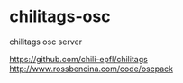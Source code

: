 # chilitags-osc
chilitags osc server

https://github.com/chili-epfl/chilitags
http://www.rossbencina.com/code/oscpack
